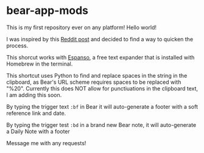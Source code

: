 # bear-app-mods
This is my first repository ever on any platform! Hello world!

I was inspired by this [Reddit post](https://www.reddit.com/r/bearapp/comments/fd7teq/how_i_do_bidirectional_linking_in_bear_ala_roam/) and decided to find a way to quicken the process.

This shorcut works with [Espanso](https://github.com/federico-terzi/espanso), a free text expander that is installed with Homebrew in the terminal.

This shortcut uses Python to find and replace spaces in the string in the clipboard, as Bear's URL scheme requires spaces to be replaced with "%20". Currently this does NOT allow for punctiuations in the clipboard text, I am adding this soon.

By typing the trigger text `:bf` in Bear it will auto-generate a footer with a soft reference link and date.

By typing the trigger test `:bd` in a brand new Bear note, it will auto-generate a Daily Note with a footer

Message me with any requests!
